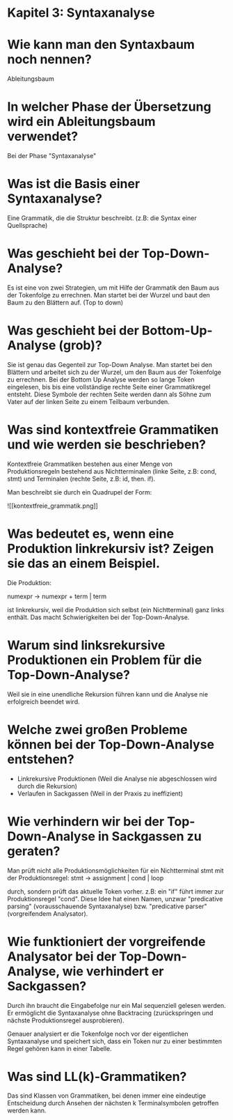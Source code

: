 # Kapitel 3: Syntaxanalyse

# Wie kann man den Syntaxbaum noch nennen?
Ableitungsbaum

# In welcher Phase der Übersetzung wird ein Ableitungsbaum verwendet?
Bei der Phase "Syntaxanalyse"

# Was ist die Basis einer Syntaxanalyse?
Eine Grammatik, die die Struktur beschreibt. (z.B: die Syntax einer Quellsprache)

# Was geschieht bei der Top-Down-Analyse?
Es ist eine von zwei Strategien, um mit Hilfe der Grammatik den Baum aus der Tokenfolge zu errechnen. Man startet bei der Wurzel und baut den Baum zu den Blättern auf. (Top to down)

# Was geschieht bei der Bottom-Up-Analyse (grob)?
Sie ist genau das Gegenteil zur Top-Down Analyse. Man startet bei den Blättern und arbeitet sich zu der Wurzel, um den Baum aus der Tokenfolge zu errechnen. Bei der Bottom Up Analyse werden so lange Token eingelesen, bis bis eine vollständige rechte Seite einer Grammatikregel entsteht. Diese Symbole der rechten Seite werden dann als Söhne zum Vater auf der linken Seite zu einem Teilbaum verbunden.

# Was sind kontextfreie Grammatiken und wie werden sie beschrieben?
Kontextfreie Grammatiken bestehen aus einer Menge von Produktionsregeln bestehend aus Nichtterminalen (linke Seite, z.B: cond, stmt) und Terminalen (rechte Seite, z.B: id, then. if).

Man beschreibt sie durch ein Quadrupel der Form:

![[kontextfreie_grammatik.png]]

#  Was bedeutet es, wenn eine Produktion linkrekursiv ist? Zeigen sie das an einem Beispiel.
Die Produktion:

numexpr -> numexpr + term | term

ist linkrekursiv, weil die Produktion sich selbst (ein Nichtterminal) ganz links enthält. Das macht Schwierigkeiten bei der Top-Down-Analyse.

# Warum sind linksrekursive Produktionen ein Problem für die Top-Down-Analyse?
Weil sie in eine unendliche Rekursion führen kann und die Analyse nie erfolgreich beendet wird.

# Welche zwei großen Probleme können bei der Top-Down-Analyse entstehen?
- Linkrekursive Produktionen (Weil die Analyse nie abgeschlossen wird durch die Rekursion)
- Verlaufen in Sackgassen (Weil in der Praxis zu ineffizient)

# Wie verhindern wir bei der Top-Down-Analyse in Sackgassen zu geraten?
Man prüft nicht alle Produktionsmöglichkeiten für ein Nichtterminal stmt mit der Produktionsregel:
stmt -> assignment | cond | loop

durch, sondern prüft das aktuelle Token vorher. z.B: ein "if" führt immer zur Produktionsregel "cond". Diese Idee hat einen Namen, unzwar "predicative parsing" (vorausschauende Syntaxanalyse) bzw. "predicative parser" (vorgreifendem Analysator).

# Wie funktioniert der vorgreifende Analysator bei der Top-Down-Analyse, wie verhindert er Sackgassen?
Durch ihn braucht die Eingabefolge nur ein Mal sequenziell gelesen werden. Er ermöglicht die Syntaxanalyse ohne Backtracing (zurückspringen und nächste Produktionsregel ausprobieren).

Genauer analysiert er die Tokenfolge noch vor der eigentlichen Syntaxanalyse und speichert sich, dass ein Token nur zu einer bestimmten Regel gehören kann in einer Tabelle.

# Was sind LL(k)-Grammatiken?
Das sind Klassen von Grammatiken, bei denen immer eine eindeutige Entscheidung durch Ansehen der nächsten k Terminalsymbolen getroffen werden kann.